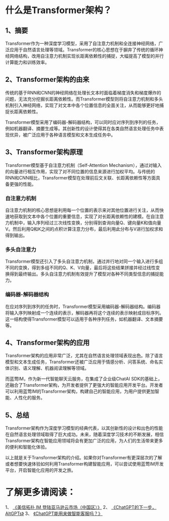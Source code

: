 # 什么是Transformer架构？

## 1、摘要
Transformer作为一种深度学习模型，采用了自注意力机制和全连接神经网络，广泛应用于自然语言处理等领域。Transformer的核心思想在于摒弃了传统的循环神经网络结构，改用自注意力机制实现长距离依赖性的捕捉，大幅提高了模型的并行计算能力和训练效率。

## 2、Transformer架构的由来
传统的基于RNN和CNN的神经网络在处理长文本时面临着梯度消失和梯度爆炸的问题，无法充分挖掘长距离依赖性。而Transformer模型则将自注意力机制和多头机制引入神经网络，实现了对文本中各个位置信息的全面关注，从而能够更好地捕捉长距离依赖性。

Transformer模型采用了编码器-解码器结构，可以同时应对序列到序列的任务，例如机器翻译、摘要生成等。其创新性的设计使得其在各类自然语言处理任务中表现优异，被广泛应用于各种语言模型和文本生成任务中。

## 3、Transformer架构原理
Transformer模型基于自注意力机制（Self-Attention Mechanism），通过对输入的向量进行相互作用，实现了对不同位置的信息来源进行加权平均。与传统的RNN和CNN相比，Transformer模型在处理前后文关联、长距离依赖性等方面具备更强的性能。

### 自注意力机制
自注意力机制的核心思想是利用每一个位置的表示来对其他位置进行关注，从而快速地获取到文本中各个位置的重要信息，实现了对长距离依赖性的建模。在自注意力机制中，输入序列经过三次线性变换，分别得到查询向量Q、键向量K和值向量V。然后利用Q和K之间的点积计算注意力分布，最后利用此分布与V进行加权求和得到输出。

### 多头自注意力
Transformer模型还引入了多头自注意力机制，通过并行地对同一个输入进行多组不同的变换，得到多组不同的Q、K、V向量，最后将这些结果拼接并经过线性变换得到最终输出。多头自注意力机制有效提升了模型对各种不同类型信息的捕捉能力。

### 编码器-解码器结构
在应对序列到序列的任务时，Transformer模型采用编码器-解码器结构。编码器将输入序列映射成一个连续的表示，解码器再将这个连续的表示映射成目标序列。这一结构使得Transformer模型可以适用于各种序列任务，如机器翻译、文本摘要等。

## 4、Transformer架构的应用
Transformer架构的应用非常广泛，尤其在自然语言处理领域表现出色。除了语言模型和文本生成任务，Transformer还被广泛应用于情感分析、问答系统、命名实体识别、语义理解、机器阅读理解等领域。

而蓝莺IM，作为新一代智能聊天云服务，在集成了企业级ChatAI SDK的基础上，还融合了Transformer架构，为开发者提供了更强大的智能应用开发平台。开发者可以利用蓝莺IM的Transformer架构，构建自己的智能应用，为用户提供更加智能、人性化的服务。

## 5、总结
Transformer架构作为深度学习模型的经典代表，以其创新性的设计和出色的性能在自然语言处理领域取得了巨大成功。未来，随着深度学习技术的不断发展，相信Transformer架构在智能应用领域将会有更加广泛的应用，为人们的生活带来更多的便利和智能化体验。

以上就是关于Transformer架构的介绍。如果你对Transformer有更深层次的了解或者想要快速体验如何利用Transformer构建智能应用，可以尝试使用蓝莺IM开发平台，开启智能化应用的开发之旅。

# 了解更多请阅读：
1、 [《美信拓扑 IM 登陆亚马逊云市场（中国区）》](../articles/product-and-technologies/maximtop-im-launched-on-amazon-cloud-market-china.html)
2、 [《ChatGPT的下一步，AltGPTs》](../articles/product-and-technologies/The-Next-Steps-for-ChatGPT-AltGPTs.html)
3、 [《ChatGPT能用来做智能客服吗？》](../articles/product-and-technologies/how-to-implement-an-intelligent-customer-service-by-chatgpt.html)